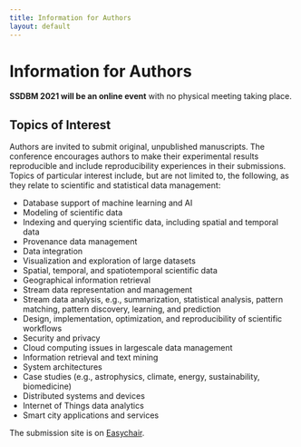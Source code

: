 ```yaml
---
title: Information for Authors
layout: default
---
```


# Information for Authors

<b>SSDBM 2021 will be an online event</b> with no physical meeting taking place.

<!-- **SSDBM 2020 will be an online event.** -->
<!-- All talks will be delivered in the form of pre-recorded videos. The Q&A parts will be held as online chat. -->


## Topics of Interest

Authors are invited to submit original, unpublished manuscripts. The conference encourages authors to make their experimental results reproducible and include reproducibility experiences in their submissions. Topics of particular interest include, but are not limited to, the following, as they relate to scientific and statistical data management:

 - Database support of machine learning and AI
 - Modeling of scientific data
 - Indexing and querying scientific data, including spatial and temporal data
 - Provenance data management
 - Data integration
 - Visualization and exploration of large datasets
 - Spatial, temporal, and spatio­temporal scientific data
 - Geographical information retrieval
 - Stream data representation and management
 - Stream data analysis, e.g., summarization, statistical analysis, pattern matching, pattern discovery, learning, and prediction
 - Design, implementation, optimization, and reproducibility of scientific workflows
 - Security and privacy
 - Cloud computing issues in large­scale data management
 - Information retrieval and text mining
 - System architectures
 - Case studies (e.g., astrophysics, climate, energy, sustainability, biomedicine)
 - Distributed systems and devices
 - Internet of Things data analytics
 - Smart city applications and services

The submission site is on [Easychair](https://easychair.org/conferences/?conf=ssdbm21).

